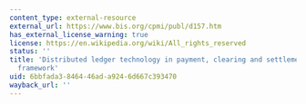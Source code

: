 ```yaml
---
content_type: external-resource
external_url: https://www.bis.org/cpmi/publ/d157.htm
has_external_license_warning: true
license: https://en.wikipedia.org/wiki/All_rights_reserved
status: ''
title: 'Distributed ledger technology in payment, clearing and settlement: An analytical
  framework'
uid: 6bbfada3-8464-46ad-a924-6d667c393470
wayback_url: ''
---
```

